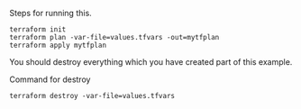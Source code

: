 Steps for running this.

```
terraform init
terraform plan -var-file=values.tfvars -out=mytfplan
terraform apply mytfplan
```

You should destroy everything which you have created part of this example.

Command for destroy

```
terraform destroy -var-file=values.tfvars
```